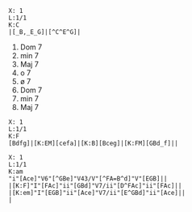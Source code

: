 ```music-abc
X: 1
L:1/1
K:C
|[_B,_E_G]|[^C^E^G]|
```
1. Dom 7
2. min 7
3. Maj 7
4. o 7
5. ø 7
6. Dom 7
7. min 7
8. Maj 7

```music-abc
X: 1
L:1/1
K:F
[Bdfg]|[K:EM][cefa]|[K:B][Bceg]|[K:FM][GBd_f]||
```


```music-abc
X: 1
L:1/1
K:am
"i"[Ace]"V6"[^GBe]"V43/V"[^FA=B^d]"V"[EGB]||
|[K:F]"I"[FAc]"ii"[GBd]"V7/ii"[D^FAc]"ii"[FAc]||
|[K:em]"I"[EGB]"ii"[Ace]"V7/ii"[E^GBd]"ii"[Ace]||
|
```

